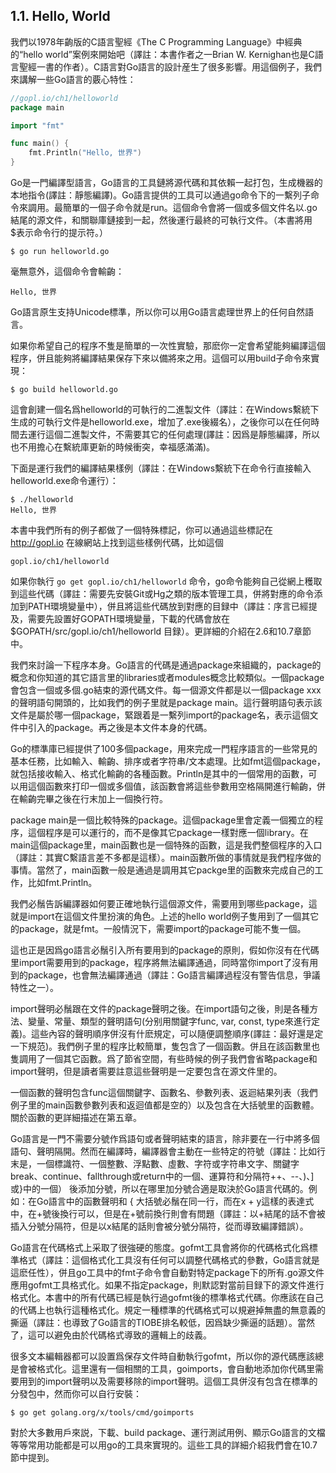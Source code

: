 ## 1.1. Hello, World

我們以1978年齣版的C語言聖經《The C Programming Language》中經典的“hello world”案例來開始吧（譯註：本書作者之一Brian W. Kernighan也是C語言聖經一書的作者）。C語言對Go語言的設計産生了很多影響。用這個例子，我們來講解一些Go語言的覈心特性：

```go
//gopl.io/ch1/helloworld
package main

import "fmt"

func main() {
	fmt.Println("Hello, 世界")
}
```

Go是一門編譯型語言，Go語言的工具鏈將源代碼和其依賴一起打包，生成機器的本地指令(譯註：靜態編譯)。Go語言提供的工具可以通過go命令下的一繫列子命令來調用。最簡單的一個子命令就是run。這個命令會將一個或多個文件名以.go結尾的源文件，和關聯庫鏈接到一起，然後運行最終的可執行文件。（本書將用$表示命令行的提示符。）

```
$ go run helloworld.go
```

毫無意外，這個命令會輸齣：

```
Hello, 世界
```

Go語言原生支持Unicode標準，所以你可以用Go語言處理世界上的任何自然語言。

如果你希望自己的程序不隻是簡單的一次性實驗，那麽你一定會希望能夠編譯這個程序，併且能夠將編譯結果保存下來以備將來之用。這個可以用build子命令來實現：

```
$ go build helloworld.go
```

這會創建一個名爲helloworld的可執行的二進製文件（譯註：在Windows繫統下生成的可執行文件是helloworld.exe，增加了.exe後綴名），之後你可以在任何時間去運行這個二進製文件，不需要其它的任何處理(譯註：因爲是靜態編譯，所以也不用擔心在繫統庫更新的時候衝突，幸福感滿滿)。

下面是運行我們的編譯結果樣例（譯註：在Windows繫統下在命令行直接輸入helloworld.exe命令運行）：

```
$ ./helloworld
Hello, 世界
```

本書中我們所有的例子都做了一個特殊標記，你可以通過這些標記在 http://gopl.io 在線網站上找到這些樣例代碼，比如這個

```
gopl.io/ch1/helloworld
```

如果你執行 `go get gopl.io/ch1/helloworld` 命令，go命令能夠自己從網上穫取到這些代碼（譯註：需要先安裝Git或Hg之類的版本管理工具，併將對應的命令添加到PATH環境變量中），併且將這些代碼放到對應的目録中（譯註：序言已經提及，需要先設置好GOPATH環境變量，下載的代碼會放在 $GOPATH/src/gopl.io/ch1/helloworld 目録）。更詳細的介紹在2.6和10.7章節中。

我們來討論一下程序本身。Go語言的代碼是通過package來組織的，package的概念和你知道的其它語言里的libraries或者modules概念比較類似。一個package會包含一個或多個.go結束的源代碼文件。每一個源文件都是以一個package xxx的聲明語句開頭的，比如我們的例子里就是package main。這行聲明語句表示該文件是屬於哪一個package，緊跟着是一繫列import的package名，表示這個文件中引入的package。再之後是本文件本身的代碼。

Go的標準庫已經提供了100多個package，用來完成一門程序語言的一些常見的基本任務，比如輸入、輸齣、排序或者字符串/文本處理。比如fmt這個package，就包括接收輸入、格式化輸齣的各種函數。Println是其中的一個常用的函數，可以用這個函數來打印一個或多個值，該函數會將這些參數用空格隔開進行輸齣，併在輸齣完畢之後在行末加上一個換行符。

package main是一個比較特殊的package。這個package里會定義一個獨立的程序，這個程序是可以運行的，而不是像其它package一樣對應一個library。在main這個package里，main函數也是一個特殊的函數，這是我們整個程序的入口（譯註：其實C繫語言差不多都是這樣）。main函數所做的事情就是我們程序做的事情。當然了，main函數一般是通過是調用其它packge里的函數來完成自己的工作，比如fmt.Println。

我們必鬚告訴編譯器如何要正確地執行這個源文件，需要用到哪些package，這就是import在這個文件里扮演的角色。上述的hello world例子隻用到了一個其它的package，就是fmt。一般情況下，需要import的package可能不隻一個。

這也正是因爲go語言必鬚引入所有要用到的package的原則，假如你沒有在代碼里import需要用到的package，程序將無法編譯通過，同時當你import了沒有用到的package，也會無法編譯通過（譯註：Go語言編譯過程沒有警告信息，爭議特性之一）。

import聲明必鬚跟在文件的package聲明之後。在import語句之後，則是各種方法、變量、常量、類型的聲明語句(分别用關鍵字func, var, const, type來進行定義)。這些內容的聲明順序併沒有什麽規定，可以隨便調整順序(譯註：最好還是定一下規范)。我們例子里的程序比較簡單，隻包含了一個函數。併且在該函數里也隻調用了一個其它函數。爲了節省空間，有些時候的例子我們會省略package和import聲明，但是讀者需要註意這些聲明是一定要包含在源文件里的。

一個函數的聲明包含func這個關鍵字、函數名、參數列表、返迴結果列表（我們例子里的main函數參數列表和返迴值都是空的）以及包含在大括號里的函數體。關於函數的更詳細描述在第五章。

Go語言是一門不需要分號作爲語句或者聲明結束的語言，除非要在一行中將多個語句、聲明隔開。然而在編譯時，編譯器會主動在一些特定的符號（譯註：比如行末是，一個標識符、一個整數、浮點數、虛數、字符或字符串文字、關鍵字break、continue、fallthrough或return中的一個、運算符和分隔符++、--、)、]或}中的一個） 後添加分號，所以在哪里加分號合適是取決於Go語言代碼的。例如：在Go語言中的函數聲明和 { 大括號必鬚在同一行，而在x + y這樣的表達式中，在+號後換行可以，但是在+號前換行則會有問題（譯註：以+結尾的話不會被插入分號分隔符，但是以x結尾的話則會被分號分隔符，從而導致編譯錯誤）。

Go語言在代碼格式上采取了很強硬的態度。gofmt工具會將你的代碼格式化爲標準格式（譯註：這個格式化工具沒有任何可以調整代碼格式的參數，Go語言就是這麽任性），併且go工具中的fmt子命令會自動對特定package下的所有.go源文件應用gofmt工具格式化。如果不指定package，則默認對當前目録下的源文件進行格式化。本書中的所有代碼已經是執行過gofmt後的標準格式代碼。你應該在自己的代碼上也執行這種格式化。規定一種標準的代碼格式可以規避掉無盡的無意義的撕逼（譯註：也導致了Go語言的TIOBE排名較低，因爲缺少撕逼的話題）。當然了，這可以避免由於代碼格式導致的邏輯上的歧義。

很多文本編輯器都可以設置爲保存文件時自動執行gofmt，所以你的源代碼應該總是會被格式化。這里還有一個相關的工具，goimports，會自動地添加你代碼里需要用到的import聲明以及需要移除的import聲明。這個工具併沒有包含在標準的分發包中，然而你可以自行安裝：
```
$ go get golang.org/x/tools/cmd/goimports
```

對於大多數用戶來説，下載、build package、運行測試用例、顯示Go語言的文檔等等常用功能都是可以用go的工具來實現的。這些工具的詳細介紹我們會在10.7節中提到。

